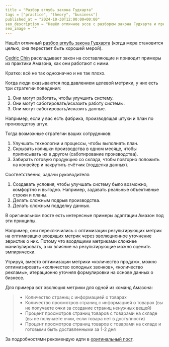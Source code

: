 ```yaml
---
title = "Разбор вглубь закона Гудхарта"
tags = ["practice", "theory", "business"]
published_at = "2024-10-30T12:00:00+00:00"
seo_description = "Нашёл отличное эссе с разбором закона Гудхарта и примерами из практики."
seo_image = ""
---
```


Нашёл отличный [разбор вглубь закона Гудхарта](https://commoncog.com/goodharts-law-not-useful/) (когда мера становится целью, она перестает быть хорошей мерой).

[Cedric Chin](https://commoncog.com/author/cedric/) раскладывает закон на составляющие и приводит примеры из практики Амазона, как они работают с ними.

Кратко: всё не так однозначно и не так плохо.

Когда люди оказываются под давлением целевой метрики, у них есть три стратегии поведения:

1. Они могут работать, чтобы улучшить систему.
2. Они могут саботировать/исказить работу системы.
3. Они могут саботировать/исказить данные.

Например, если у вас есть фабрика, производящая штуки и план по производству штук.

Тогда возможные стратегии ваших сотрудников:

1. Улучшать технологии и процессы, чтобы выполнять план.
2. Скрывать излишки производства в одном месяце, чтобы приписывать их в другом (саботирование производства).
3. Забирать готовую продукцию со склада, чтобы повторно положить на конвейер и накрутить счётчик (подделка данных).

Соответственно, задачи руководителя:

1. Создавать условия, чтобы улучшать систему было возможно, комфортно и выгодно. Например, задавать реальные объективные строки и планы.
2. Делать сложным подрыв производства.
3. Делать сложным подделку данных.

В оригинальном посте есть интересные примеры адаптации Амазон под эти принципы.

Например, они переключились с оптимизации результирующих метрик на оптимизацию входящих метрик через эволюционное уточнение эвристик о них. Потому что входящими метриками сложнее манипулировать, а их влияние на результирующие можно оценить эмпирически.

Утрируя, вместо оптимизации метрики «количество продаж», можно оптимизировать «количество холодных звонков», «количество рекламы», итерационно уточняя формулировки на основе данных о бизнесе.

Для примера вот эволюция метрики для одной из команд Амазона:

> - Количество страниц с информацией о товарах
> - Количество просмотров страниц с информацией о товарах (вы не получаете очки за создание страниц ненужных вещей)
> - Процент просмотров страниц товаров с товарами на складе (вы не получаете очки, если товара нет в доступности)
> - Процент просмотров страниц товаров с товарами на складе и готовыми быть доставленными за 1-2 дня

За подробностями рекомендую идти в [оригинальный пост](https://commoncog.com/goodharts-law-not-useful/).
